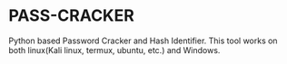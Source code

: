 # PASS-CRACKER
Python based Password Cracker and Hash Identifier. This tool works on both linux(Kali linux, termux, ubuntu, etc.) and Windows.
